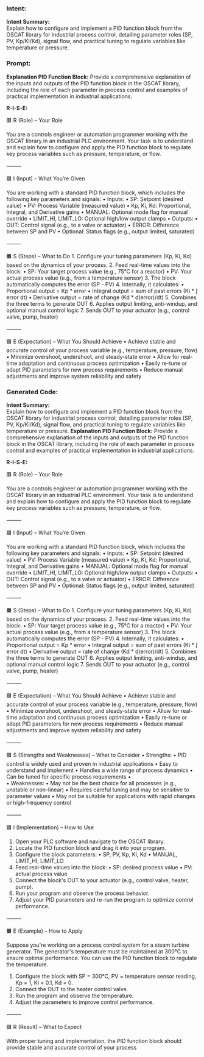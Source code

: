 ### Intent:
**Intent Summary:**  
Explain how to configure and implement a PID function block from the OSCAT library for industrial process control, detailing parameter roles (SP, PV, Kp/Ki/Kd), signal flow, and practical tuning to regulate variables like temperature or pressure.

### Prompt:
**Explanation PID Function Block:**
Provide a comprehensive explanation of the inputs and outputs of the PID function block in the OSCAT library, including the role of each parameter in process control and examples of practical implementation in industrial applications.

**R-I-S-E:**

🟥 R (Role) – Your Role

You are a controls engineer or automation programmer working with the OSCAT library in an industrial PLC environment. Your task is to understand and explain how to configure and apply the PID function block to regulate key process variables such as pressure, temperature, or flow.

⸻

🟩 I (Input) – What You’re Given

You are working with a standard PID function block, which includes the following key parameters and signals:
	•	Inputs:
	•	SP: Setpoint (desired value)
	•	PV: Process Variable (measured value)
	•	Kp, Ki, Kd: Proportional, Integral, and Derivative gains
	•	MANUAL: Optional mode flag for manual override
	•	LIMIT_HI, LIMIT_LO: Optional high/low output clamps
	•	Outputs:
	•	OUT: Control signal (e.g., to a valve or actuator)
	•	ERROR: Difference between SP and PV
	•	Optional: Status flags (e.g., output limited, saturated)

⸻

🟧 S (Steps) – What to Do
	1.	Configure your tuning parameters (Kp, Ki, Kd) based on the dynamics of your process.
	2.	Feed real-time values into the block:
	•	SP: Your target process value (e.g., 75°C for a reactor)
	•	PV: Your actual process value (e.g., from a temperature sensor)
	3.	The block automatically computes the error (SP - PV)
	4.	Internally, it calculates:
	•	Proportional output = Kp * error
	•	Integral output = sum of past errors (Ki * ∫ error dt)
	•	Derivative output = rate of change (Kd * d(error)/dt)
	5.	Combines the three terms to generate OUT
	6.	Applies output limiting, anti-windup, and optional manual control logic
	7.	Sends OUT to your actuator (e.g., control valve, pump, heater)

⸻

🟦 E (Expectation) – What You Should Achieve
	•	Achieve stable and accurate control of your process variable (e.g., temperature, pressure, flow)
	•	Minimize overshoot, undershoot, and steady-state error
	•	Allow for real-time adaptation and continuous process optimization
	•	Easily re-tune or adapt PID parameters for new process requirements
	•	Reduce manual adjustments and improve system reliability and safety

### Generated Code:
**Intent Summary:**  
Explain how to configure and implement a PID function block from the OSCAT library for industrial process control, detailing parameter roles (SP, PV, Kp/Ki/Kd), signal flow, and practical tuning to regulate variables like temperature or pressure.
**Explanation PID Function Block:**
Provide a comprehensive explanation of the inputs and outputs of the PID function block in the OSCAT library, including the role of each parameter in process control and examples of practical implementation in industrial applications.

**R-I-S-E:**

🟥 R (Role) – Your Role

You are a controls engineer or automation programmer working with the OSCAT library in an industrial PLC environment. Your task is to understand and explain how to configure and apply the PID function block to regulate key process variables such as pressure, temperature, or flow.

⸻

🟩 I (Input) – What You’re Given

You are working with a standard PID function block, which includes the following key parameters and signals:
	•	Inputs:
	•	SP: Setpoint (desired value)
	•	PV: Process Variable (measured value)
	•	Kp, Ki, Kd: Proportional, Integral, and Derivative gains
	•	MANUAL: Optional mode flag for manual override
	•	LIMIT_HI, LIMIT_LO: Optional high/low output clamps
	•	Outputs:
	•	OUT: Control signal (e.g., to a valve or actuator)
	•	ERROR: Difference between SP and PV
	•	Optional: Status flags (e.g., output limited, saturated)

⸻

🟧 S (Steps) – What to Do
	1.	Configure your tuning parameters (Kp, Ki, Kd) based on the dynamics of your process.
	2.	Feed real-time values into the block:
	•	SP: Your target process value (e.g., 75°C for a reactor)
	•	PV: Your actual process value (e.g., from a temperature sensor)
	3.	The block automatically computes the error (SP - PV)
	4.	Internally, it calculates:
	•	Proportional output = Kp * error
	•	Integral output = sum of past errors (Ki * ∫ error dt)
	•	Derivative output = rate of change (Kd * d(error)/dt)
	5.	Combines the three terms to generate OUT
	6.	Applies output limiting, anti-windup, and optional manual control logic
	7.	Sends OUT to your actuator (e.g., control valve, pump, heater)

⸻

🟦 E (Expectation) – What You Should Achieve
	•	Achieve stable and accurate control of your process variable (e.g., temperature, pressure, flow)
	•	Minimize overshoot, undershoot, and steady-state error
	•	Allow for real-time adaptation and continuous process optimization
	•	Easily re-tune or adapt PID parameters for new process requirements
	•	Reduce manual adjustments and improve system reliability and safety

⸻

🟪 S (Strengths and Weaknesses) – What to Consider
	•	Strengths:
	•	PID control is widely used and proven in industrial applications
	•	Easy to understand and implement
	•	Handles a wide range of process dynamics
	•	Can be tuned for specific process requirements
	•	
	•	Weaknesses:
	•	May not be the best choice for all processes (e.g., unstable or non-linear)
	•	Requires careful tuning and may be sensitive to parameter values
	•	May not be suitable for applications with rapid changes or high-frequency control

⸻

🟩 I (Implementation) – How to Use

1.	Open your PLC software and navigate to the OSCAT library.
2.	Locate the PID function block and drag it into your program.
3.	Configure the block parameters:
	•	SP, PV, Kp, Ki, Kd
	•	MANUAL, LIMIT_HI, LIMIT_LO
4.	Feed real-time values into the block:
	•	SP: desired process value
	•	PV: actual process value
5.	Connect the block's OUT to your actuator (e.g., control valve, heater, pump).
6.	Run your program and observe the process behavior.
7.	Adjust your PID parameters and re-run the program to optimize control performance.

⸻

🟧 E (Example) – How to Apply

Suppose you're working on a process control system for a steam turbine generator. The generator's temperature must be maintained at 300°C to ensure optimal performance. You can use the PID function block to regulate the temperature.

1.	Configure the block with SP = 300°C, PV = temperature sensor reading, Kp = 1, Ki = 0.1, Kd = 0.
2.	Connect the OUT to the heater control valve.
3.	Run the program and observe the temperature.
4.	Adjust the parameters to improve control performance.

⸻

🟦 R (Result) – What to Expect

With proper tuning and implementation, the PID function block should provide stable and accurate control of your process
